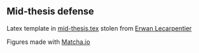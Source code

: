 ## Mid-thesis defense



Latex template in [mid-thesis.tex](https://github.com/TemplierPaul/Mid-thesis-beamer/blob/master/mid-thesis.tex) stolen from [Erwan Lecarpentier](https://erwanlecarpentier.github.io/)

Figures made with [Matcha.io](https://www.mathcha.io/editor)